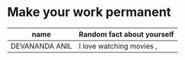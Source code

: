 # Make your work permanent

|name       | Random fact about yourself     |
|-------------|--------|
DEVANANDA ANIL   | I love watching movies ,
